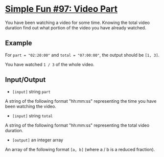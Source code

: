 # [Simple Fun #97: Video Part](https://www.codewars.com/kata/589809f0fcc4b92ea200033a)

You have been watching a video for some time.
Knowing the total video duration find out what portion of the video you have already watched.

## Example
For `part = "02:20:00"` and `total = "07:00:00"`, the output should be `[1, 3]`.

You have watched `1 / 3` of the whole video.

## Input/Output
* `[input]` string `part`

A string of the following format "hh:mm:ss" representing the time you have been watching the video.

* `[input]` string `total`

A string of the following format "hh:mm:ss" representing the total video duration.

* `[output]` an integer array

An array of the following format `[a, b]` (where a / b is a reduced fraction).
